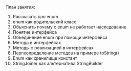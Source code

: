 План занятия:
1) Рассказать про enum
2) enum как родительский класс
3) Объяснить почему с enum не работает наследование
4) Понятие интерфейса
5) Объединение enum при помощи интерфейса
6) Метода в интерфейсах
7) Методы с реализацией в интерфейсах
8) Перпеопределение методов на примере toString()
9) Enum как хранилище констант
10) StringJoiner как альтернатива StringBuilder
